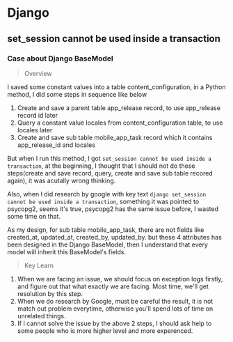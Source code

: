 # Django

## set_session cannot be used inside a transaction

### Case about Django BaseModel

> Overview

I saved some constant values into a table content_configuration, in a Python method, I did some steps in sequence like below

1. Create and save a parent table app_release record, to use app_release record id later
2. Query a constant value locales from content_configuration table, to use locales later
3. Create and save sub table mobile_app_task record which it contains app_release_id and locales

But when I run this method, I got `set_session cannot be used inside a transaction`, at the beginning, I thought that I should not do these steps(create and save record, query, create and save sub table recored again), it was acutally wrong thinking.

Also, when I did research by google with key text `django set_session cannot be used inside a transaction`, something it was pointed to psycopg2, seems it's true, psycopg2 has the same issue before, I wasted some time on that.

As my design, for sub table mobile_app_task, there are not fields like created_at, updated_at, created_by, updated_by. but these 4 attributes has been designed in the Django BaseModel, then I understand that every model will inherit this BaseModel's fields.

> Key Learn

1. When we are facing an issue, we should focus on exception logs firstly, and figure out that what exactly we are facing. Most time, we'll get resolution by this step.
2. When we do research by Google, must be careful the result, it is not match out problem everytime, otherwise you'll spend lots of time on unrelated things.
3. If I cannot solve the issue by the above 2 steps, I should ask help to some people who is more higher level and more experenced.

